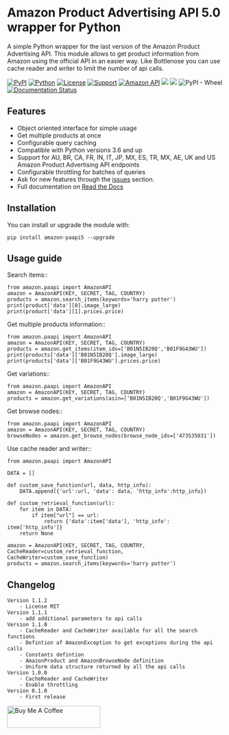 Amazon Product Advertising API 5.0 wrapper for Python
=======================================================
A simple Python wrapper for the last version of the Amazon Product Advertising API. This module allows to get product information from Amazon using the official API in an easier way.
Like Bottlenose you can use cache reader and writer to limit the number of api calls.

[![PyPI](https://img.shields.io/pypi/v/amazon-paapi5)](https://pypi.org/project/amazon-paapi5/)
[![Python](https://img.shields.io/github/pipenv/locked/python-version/alefiori82/amazon-paapi5/master?label=python)](https://www.python.org/)
[![License](https://img.shields.io/badge/License-GPL--3.0-%23e83633)](https://github.com/alefiori82/amazon-paapi5/blob/master/LICENSE)
[![Support](https://img.shields.io/badge/Support-Good-brightgreen)](https://github.com/alefiori82/amazon-paapi5/issues)
[![Amazon API](https://img.shields.io/badge/Amazon%20API-5.0-%23FD9B15)](https://webservices.amazon.com/paapi5/documentation/)
![](https://github.com/alefiori82/amazon-paapi5/workflows/Upload%20Python%20Package/badge.svg)
![](https://github.com/alefiori82/amazon-paapi5/workflows/Build%20package/badge.svg)
![PyPI - Wheel](https://img.shields.io/pypi/wheel/amazon-paapi5)
[![Documentation Status](https://readthedocs.org/projects/amazon-paapi5/badge/?version=latest)](https://amazon-paapi5.readthedocs.io/en/latest/?badge=latest)

Features
--------

* Object oriented interface for simple usage
* Get multiple products at once
* Configurable query caching
* Compatible with Python versions 3.6 and up
* Support for AU, BR, CA, FR, IN, IT, JP, MX, ES, TR, MX, AE, UK and US Amazon Product Advertising API endpoints
* Configurable throttling for batches of queries
* Ask for new features through the [issues](https://github.com/alefiori82/amazon-paapi5/issues) section.
* Full documentation on [Read the Docs](https://amazon-paapi5.readthedocs.io/en/latest/)


Installation
-------------

You can install or upgrade the module with:

    pip install amazon-paapi5 --upgrade

Usage guide
-----------

Search items::

    from amazon.paapi import AmazonAPI
    amazon = AmazonAPI(KEY, SECRET, TAG, COUNTRY)
    products = amazon.search_items(keywords='harry potter')
    print(product['data'][0].image_large)
    print(product['data'][1].prices.price)

Get multiple products information::

    from amazon.paapi import AmazonAPI
    amazon = AmazonAPI(KEY, SECRET, TAG, COUNTRY)
    products = amazon.get_items(item_ids=['B01N5IB20Q','B01F9G43WU'])
    print(products['data']['B01N5IB20Q'].image_large)
    print(products['data']['B01F9G43WU'].prices.price)


Get variations::

    from amazon.paapi import AmazonAPI
    amazon = AmazonAPI(KEY, SECRET, TAG, COUNTRY)
    products = amazon.get_variations(asin=['B01N5IB20Q','B01F9G43WU'])

Get browse nodes::

    from amazon.paapi import AmazonAPI
    amazon = AmazonAPI(KEY, SECRET, TAG, COUNTRY)
    browseNodes = amazon.get_browse_nodes(browse_node_ids=['473535031'])

Use cache reader and writer::

    from amazon.paapi import AmazonAPI

    DATA = []
    
    def custom_save_function(url, data, http_info):  
        DATA.append({'url':url, 'data': data, 'http_info':http_info}) 
    
    def custom_retrieval_function(url):  
        for item in DATA:  
            if item["url"] == url: 
                return {'data':item['data'], 'http_info': item['http_info']}  
        return None
    
    amazon = AmazonAPI(KEY, SECRET, TAG, COUNTRY, CacheReader=custom_retrieval_function, CacheWriter=custom_save_function) 
    products = amazon.search_items(keywords='harry potter')



Changelog
-------------

    Version 1.1.2
        - License MIT
    Version 1.1.1
        - add additional parameters to api calls
    Version 1.1.0
        - CacheReader and CacheWriter available for all the search functions
        - Defintion af AmazonException to get exceptions during the api calls
        - Constants defintion
        - AmazonProduct and AmazonBrowseNode definition
        - Uniform data structure returned by all the api calls
    Version 1.0.0
        - CacheReader and CacheWriter
        - Enable throttling
    Version 0.1.0
        - First release

<a href="https://www.buymeacoffee.com/1jTO4Av" target="_blank"><img src="https://cdn.buymeacoffee.com/buttons/default-orange.png" alt="Buy Me A Coffee" style="height: 51px !important;width: 217px !important;" ></a>
        
        

    
